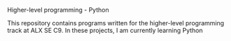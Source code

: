 Higher-level programming - Python

This repository contains programs written for the higher-level programming track at ALX SE C9. In these projects, I am currently learning Python
